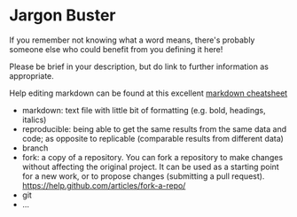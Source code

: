 # Jargon Buster

If you remember not knowing what a word means, there's probably someone else who could benefit from you defining it here!

Please be brief in your description, but do link to further information as appropriate.

Help editing markdown can be found at this excellent [markdown cheatsheet](https://github.com/adam-p/markdown-here/wiki/Markdown-Cheatsheet)

* markdown: text file with little bit of formatting (e.g. bold, headings, italics)
* reproducible: being able to get the same results from the same data and code; as opposite to replicable (comparable results from different data)
* branch
* fork: a copy of a repository. You can fork a repository to make changes without affecting the original project. It can be used as a starting point for a new work, or to propose changes (submitting a pull request). https://help.github.com/articles/fork-a-repo/
* git
* ...
